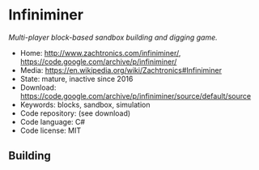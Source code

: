 # Infiniminer

_Multi-player block-based sandbox building and digging game._

- Home: http://www.zachtronics.com/infiniminer/, https://code.google.com/archive/p/infiniminer/
- Media: https://en.wikipedia.org/wiki/Zachtronics#Infiniminer
- State: mature, inactive since 2016
- Download: https://code.google.com/archive/p/infiniminer/source/default/source
- Keywords: blocks, sandbox, simulation
- Code repository: (see download)
- Code language: C#
- Code license: MIT


## Building

